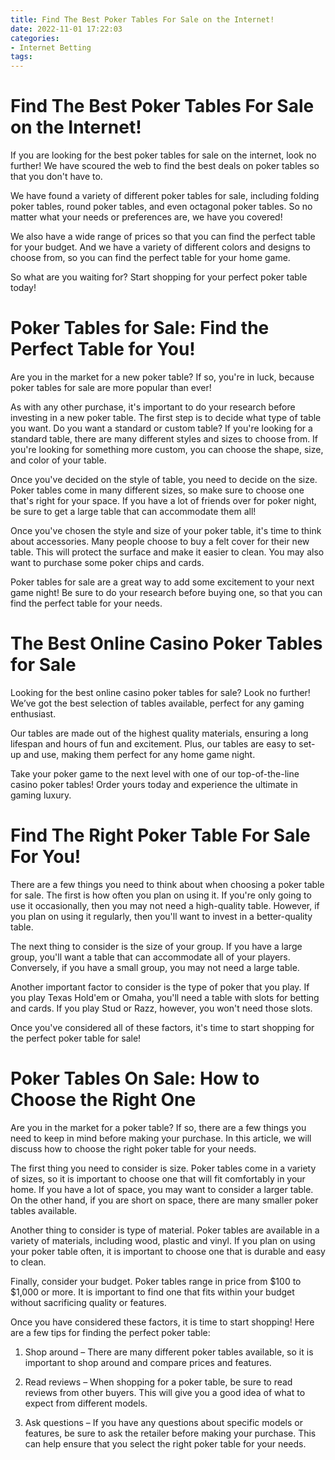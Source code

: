 ```yaml
---
title: Find The Best Poker Tables For Sale on the Internet!
date: 2022-11-01 17:22:03
categories:
- Internet Betting
tags:
---
```



#  Find The Best Poker Tables For Sale on the Internet!

If you are looking for the best poker tables for sale on the internet, look no further! We have scoured the web to find the best deals on poker tables so that you don't have to.

We have found a variety of different poker tables for sale, including folding poker tables, round poker tables, and even octagonal poker tables. So no matter what your needs or preferences are, we have you covered!

We also have a wide range of prices so that you can find the perfect table for your budget. And we have a variety of different colors and designs to choose from, so you can find the perfect table for your home game.

So what are you waiting for? Start shopping for your perfect poker table today!

#  Poker Tables for Sale: Find the Perfect Table for You!

Are you in the market for a new poker table? If so, you're in luck, because poker tables for sale are more popular than ever!

As with any other purchase, it's important to do your research before investing in a new poker table. The first step is to decide what type of table you want. Do you want a standard or custom table? If you're looking for a standard table, there are many different styles and sizes to choose from. If you're looking for something more custom, you can choose the shape, size, and color of your table.

Once you've decided on the style of table, you need to decide on the size. Poker tables come in many different sizes, so make sure to choose one that's right for your space. If you have a lot of friends over for poker night, be sure to get a large table that can accommodate them all!

Once you've chosen the style and size of your poker table, it's time to think about accessories. Many people choose to buy a felt cover for their new table. This will protect the surface and make it easier to clean. You may also want to purchase some poker chips and cards.

Poker tables for sale are a great way to add some excitement to your next game night! Be sure to do your research before buying one, so that you can find the perfect table for your needs.

#  The Best Online Casino Poker Tables for Sale 

Looking for the best online casino poker tables for sale? Look no further! We’ve got the best selection of tables available, perfect for any gaming enthusiast.

Our tables are made out of the highest quality materials, ensuring a long lifespan and hours of fun and excitement. Plus, our tables are easy to set-up and use, making them perfect for any home game night.

Take your poker game to the next level with one of our top-of-the-line casino poker tables! Order yours today and experience the ultimate in gaming luxury.

#  Find The Right Poker Table For Sale For You! 

There are a few things you need to think about when choosing a poker table for sale. The first is how often you plan on using it. If you're only going to use it occasionally, then you may not need a high-quality table. However, if you plan on using it regularly, then you'll want to invest in a better-quality table.

The next thing to consider is the size of your group. If you have a large group, you'll want a table that can accommodate all of your players. Conversely, if you have a small group, you may not need a large table.

Another important factor to consider is the type of poker that you play. If you play Texas Hold'em or Omaha, you'll need a table with slots for betting and cards. If you play Stud or Razz, however, you won't need those slots.

Once you've considered all of these factors, it's time to start shopping for the perfect poker table for sale!

#  Poker Tables On Sale: How to Choose the Right One

Are you in the market for a poker table? If so, there are a few things you need to keep in mind before making your purchase. In this article, we will discuss how to choose the right poker table for your needs.

The first thing you need to consider is size. Poker tables come in a variety of sizes, so it is important to choose one that will fit comfortably in your home. If you have a lot of space, you may want to consider a larger table. On the other hand, if you are short on space, there are many smaller poker tables available.

Another thing to consider is type of material. Poker tables are available in a variety of materials, including wood, plastic and vinyl. If you plan on using your poker table often, it is important to choose one that is durable and easy to clean.

Finally, consider your budget. Poker tables range in price from $100 to $1,000 or more. It is important to find one that fits within your budget without sacrificing quality or features.

Once you have considered these factors, it is time to start shopping! Here are a few tips for finding the perfect poker table:

1. Shop around – There are many different poker tables available, so it is important to shop around and compare prices and features.

2. Read reviews – When shopping for a poker table, be sure to read reviews from other buyers. This will give you a good idea of what to expect from different models.

3. Ask questions – If you have any questions about specific models or features, be sure to ask the retailer before making your purchase. This can help ensure that you select the right poker table for your needs.